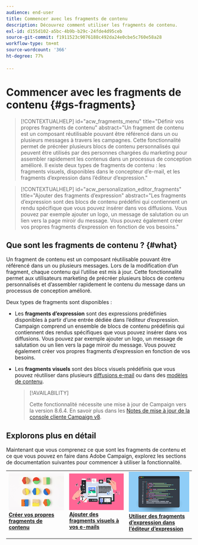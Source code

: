 ```yaml
---
audience: end-user
title: Commencer avec les fragments de contenu
description: Découvrez comment utiliser les fragments de contenu.
exl-id: d155d102-a5bc-4b9b-b29c-24fde4d95ceb
source-git-commit: f1911523c9076188c492da24e0cbe5c760e58a28
workflow-type: tm+mt
source-wordcount: '366'
ht-degree: 77%

---
```


# Commencer avec les fragments de contenu {#gs-fragments}

>[!CONTEXTUALHELP]
>id="acw_fragments_menu"
>title="Définir vos propres fragments de contenu"
>abstract="Un fragment de contenu est un composant réutilisable pouvant être référencé dans un ou plusieurs messages à travers les campagnes. Cette fonctionnalité permet de précréer plusieurs blocs de contenu personnalisés qui peuvent être utilisés par des personnes chargées du marketing pour assembler rapidement les contenus dans un processus de conception amélioré. Il existe deux types de fragments de contenu : les fragments visuels, disponibles dans le concepteur d’e-mail, et les fragments d’expression dans l’éditeur d’expression."

>[!CONTEXTUALHELP]
>id="acw_personalization_editor_fragments"
>title="Ajouter des fragments d’expression"
>abstract="Les fragments d’expression sont des blocs de contenu prédéfini qui contiennent un rendu spécifique que vous pouvez insérer dans vos diffusions. Vous pouvez par exemple ajouter un logo, un message de salutation ou un lien vers la page miroir du message. Vous pouvez également créer vos propres fragments d’expression en fonction de vos besoins."

## Que sont les fragments de contenu ? {#what}

Un fragment de contenu est un composant réutilisable pouvant être référencé dans un ou plusieurs messages. Lors de la modification d’un fragment, chaque contenu qui l’utilise est mis à jour. Cette fonctionnalité permet aux utilisateurs marketing de précréer plusieurs blocs de contenu personnalisés et d’assembler rapidement le contenu du message dans un processus de conception amélioré.

Deux types de fragments sont disponibles :

* Les **fragments d’expression** sont des expressions prédéfinies disponibles à partir d’une entrée dédiée dans l’éditeur d’expression. Campaign comprend un ensemble de blocs de contenu prédéfinis qui contiennent des rendus spécifiques que vous pouvez insérer dans vos diffusions. Vous pouvez par exemple ajouter un logo, un message de salutation ou un lien vers la page miroir du message. Vous pouvez également créer vos propres fragments d’expression en fonction de vos besoins.

* Les **fragments visuels** sont des blocs visuels prédéfinis que vous pouvez réutiliser dans plusieurs [diffusions e-mail](../email/get-started-email-designer.md) ou dans des [modèles de contenu](../email/use-email-templates.md).

  >[!AVAILABILITY]
  >
  >Cette fonctionnalité nécessite une mise à jour de Campaign vers la version 8.6.4. En savoir plus dans les [Notes de mise à jour de la console cliente Campaign v8](https://experienceleague.adobe.com/fr/docs/campaign/campaign-v8/releases/release-notes).

## Explorons plus en détail

Maintenant que vous comprenez ce que sont les fragments de contenu et ce que vous pouvez en faire dans Adobe Campaign, explorez les sections de documentation suivantes pour commencer à utiliser la fonctionnalité.

<table style="table-layout:fixed"><tr style="border: 0;">
<td>
<a href="create-fragment.md">
<img alt="Créer vos propres fragments d’expression" src="assets/do-not-localize/create-fragment.png">
</a>
<div>
<a href="create-fragment.md"><strong>Créer vos propres fragments de contenu</strong></a>
</div>
<p>
</td>
<td>
<a href="use-visual-fragments.md">
<img alt="Ajouter des fragments visuels à vos e-mails" src="assets/do-not-localize/visual.png">
</a>
<div><a href="use-visual-fragments.md"><strong>Ajouter des fragments visuels à vos e-mails</strong>
</div>
<p>
</td>
<td>
<a href="use-expression-fragments.md">
<img alt="Ajouter des fragments d’expression à l’éditeur d’expression" src="assets/do-not-localize/expression.png">
</a>
<div>
<a href="use-expression-fragments.md"><strong>Utiliser des fragments d’expression dans l’éditeur d’expression</strong></a>
</div>
<p></td>
</tr></table>